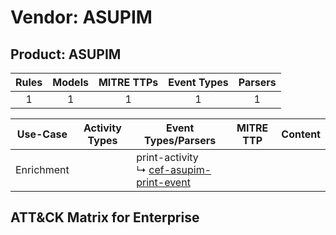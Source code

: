 Vendor: ASUPIM
==============
Product: ASUPIM
---------------
| Rules | Models | MITRE TTPs | Event Types | Parsers |
|:-----:|:------:|:----------:|:-----------:|:-------:|
|   1   |   1    |     1      |      1      |    1    |

|  Use-Case  | Activity Types | Event Types/Parsers                                                                                    | MITRE TTP | Content |
|:----------:| -------------- | ------------------------------------------------------------------------------------------------------ | --------- | ------- |
| Enrichment | <ul></li></ul> |  print-activity<br> ↳ [cef-asupim-print-event](../Parsers/parserContent_cef-asupim-print-event.md)<br> |           |         |

ATT&CK Matrix for Enterprise
----------------------------
